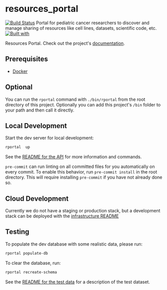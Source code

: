 # resources_portal

[![Build Status](https://travis-ci.org/ccdl/resources_portal.svg?branch=master)](https://travis-ci.org/ccdl/resources_portal)
Portal for pediatric cancer researchers to discover and manage sharing of resources like cell lines, datasets, scientific code, etc.
[![Built with](https://img.shields.io/badge/Built_with-Cookiecutter_Django_Rest-F7B633.svg)](https://github.com/agconti/cookiecutter-django-rest)

Resources Portal. Check out the project's [documentation](http://alexslemonade.github.io/resources-portal/).

## Prerequisites

- [Docker](https://docs.docker.com/docker-for-mac/install/)

## Optional
You can run the `rportal` command with `./bin/rportal` from the root directory of this project.
Optionally you can add this project's `/bin` folder to your path and then call it directly.

## Local Development

Start the dev server for local development:

```bash
rportal  up
```

See the [README for the API](api/README.md) for more information and commands.

`pre-commit` can run linting on all committed files for you automatically on every commit.
To enable this behavior, run `pre-commit install` in the root directory.
This will require installing `pre-commit` if you have not already done so.

## Cloud Development

Currently we do not have a staging or production stack, but a development stack can be deployed with the [infrastructure README](infrastructure/README.md)

## Testing

To populate the dev database with some realistic data, please run:

```bash
rportal populate-db
```

To clear the database, run:

```bash
rportal recreate-schema
```

See the [README for the test data](api/dev_data/test_data_readme.md) for a description of the test dataset.
